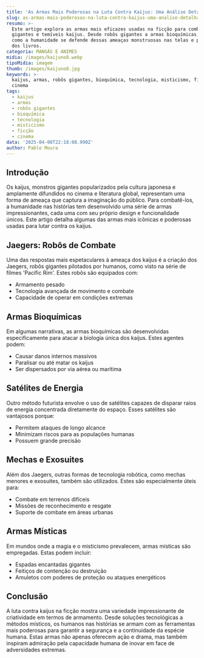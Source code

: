 ```yaml
---
title: 'As Armas Mais Poderosas na Luta Contra Kaijus: Uma Análise Detalhada'
slug: as-armas-mais-poderosas-na-luta-contra-kaijus-uma-analise-detalhada
resumo: >-
  Este artigo explora as armas mais eficazes usadas na ficção para combater os
  gigantes e temíveis kaijus. Desde robôs gigantes a armas bioquímicas, descubra
  como a humanidade se defende dessas ameaças monstruosas nas telas e páginas
  dos livros.
categoria: MANGÁS E ANIMES
midia: /images/kaijuno8.webp
tipoMidia: imagem
thumb: /images/kaijuno8.jpg
keywords: >-
  kaijus, armas, robôs gigantes, bioquímica, tecnologia, misticismo, ficção,
  cinema
tags:
  - kaijus
  - armas
  - robôs gigantes
  - bioquímica
  - tecnologia
  - misticismo
  - ficção
  - cinema
data: '2025-04-08T22:18:08.990Z'
author: Pablo Moura
---
```


## Introdução
Os kaijus, monstros gigantes popularizados pela cultura japonesa e amplamente difundidos no cinema e literatura global, representam uma forma de ameaça que captura a imaginação do público. Para combatê-los, a humanidade nas histórias tem desenvolvido uma série de armas impressionantes, cada uma com seu próprio design e funcionalidade únicos. Este artigo detalha algumas das armas mais icônicas e poderosas usadas para lutar contra os kaijus.

## Jaegers: Robôs de Combate
Uma das respostas mais espetaculares à ameaça dos kaijus é a criação dos Jaegers, robôs gigantes pilotados por humanos, como visto na série de filmes 'Pacific Rim'. Estes robôs são equipados com:
- Armamento pesado
- Tecnologia avançada de movimento e combate
- Capacidade de operar em condições extremas

## Armas Bioquímicas
Em algumas narrativas, as armas bioquímicas são desenvolvidas especificamente para atacar a biologia única dos kaijus. Estes agentes podem:
- Causar danos internos massivos
- Paralisar ou até matar os kaijus
- Ser dispersados por via aérea ou marítima

## Satélites de Energia
Outro método futurista envolve o uso de satélites capazes de disparar raios de energia concentrada diretamente do espaço. Esses satélites são vantajosos porque:
- Permitem ataques de longo alcance
- Minimizam riscos para as populações humanas
- Possuem grande precisão

## Mechas e Exosuites
Além dos Jaegers, outras formas de tecnologia robótica, como mechas menores e exosuites, também são utilizados. Estes são especialmente úteis para:
- Combate em terrenos difíceis
- Missões de reconhecimento e resgate
- Suporte de combate em áreas urbanas

## Armas Místicas
Em mundos onde a magia e o misticismo prevalecem, armas místicas são empregadas. Estas podem incluir:
- Espadas encantadas gigantes
- Feitiços de contenção ou destruição
- Amuletos com poderes de proteção ou ataques energéticos

## Conclusão
A luta contra kaijus na ficção mostra uma variedade impressionante de criatividade em termos de armamento. Desde soluções tecnológicas a métodos místicos, os humanos nas histórias se armam com as ferramentas mais poderosas para garantir a segurança e a continuidade da espécie humana. Estas armas não apenas oferecem ação e drama, mas também inspiram admiração pela capacidade humana de inovar em face de adversidades extremas.
